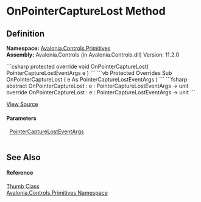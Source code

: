 # OnPointerCaptureLost Method




## Definition
**Namespace:** <a href="N_Avalonia_Controls_Primitives">Avalonia.Controls.Primitives</a>  
**Assembly:** Avalonia.Controls (in Avalonia.Controls.dll) Version: 11.2.0

<Tabs groupId="api-code-preview">
<TabItem value="csharp" label="C#">
```csharp
protected override void OnPointerCaptureLost(
	PointerCaptureLostEventArgs e
)
```
</TabItem>
<TabItem value="vb" label="VB">
```vb
Protected Overrides Sub OnPointerCaptureLost ( 
	e As PointerCaptureLostEventArgs
)
```
</TabItem>
<TabItem value="fsharp" label="F#">
```fsharp
abstract OnPointerCaptureLost : 
        e : PointerCaptureLostEventArgs -> unit 
override OnPointerCaptureLost : 
        e : PointerCaptureLostEventArgs -> unit 
```
</TabItem>
</Tabs>



<a href="https://github.com/AvaloniaUI/Avalonia/tree/master/src/Avalonia.Controls/Primitives/Thumb.cs#L71" title="View the source code">View Source</a>



#### Parameters
<dl><dt>  <a href="T_Avalonia_Input_PointerCaptureLostEventArgs">PointerCaptureLostEventArgs</a></dt><dd> </dd></dl>

## See Also


#### Reference
<a href="T_Avalonia_Controls_Primitives_Thumb">Thumb Class</a>  
<a href="N_Avalonia_Controls_Primitives">Avalonia.Controls.Primitives Namespace</a>  

